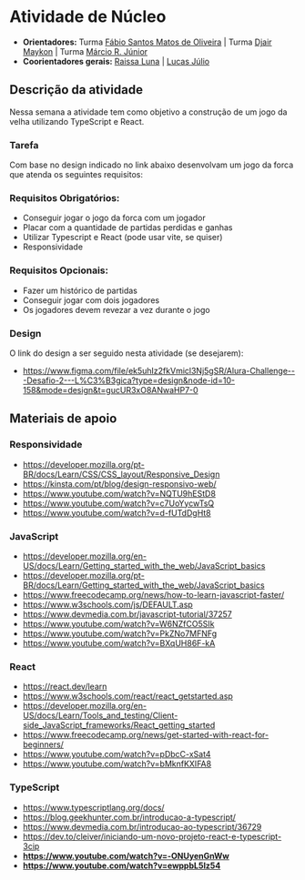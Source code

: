 # Atividade de Núcleo

- **Orientadores:** Turma  [Fábio Santos Matos de Oliveira](https://gitlab.com/Fabio-Matos1303) | Turma  [Djair Maykon](https://gitlab.com/djairmaykon) | Turma  [Márcio R. Júnior](https://gitlab.com/marciojunior2109) 
- **Coorientadores gerais:** [Raissa Luna](https://gitlab.com/raissalunana) | [Lucas Júlio](https://gitlab.com/LucasJulio)


## Descrição da atividade

Nessa semana a atividade tem como objetivo a construção de um jogo da velha utilizando TypeScript e React. 


### Tarefa

Com base no design indicado no link abaixo desenvolvam um jogo da forca que atenda os seguintes requisitos: 


### Requisitos Obrigatórios:

- Conseguir jogar o jogo da forca com um jogador
- Placar com a quantidade de partidas perdidas e ganhas
- Utilizar Typescript e React (pode usar vite, se quiser)
- Responsividade

### Requisitos Opcionais:

- Fazer um histórico de partidas
- Conseguir jogar com dois jogadores
- Os jogadores devem revezar a vez durante o jogo


### Design

O link do design a ser seguido nesta atividade  (se desejarem): 
- https://www.figma.com/file/ek5uhIz2fkVmicl3Nj5gSR/Alura-Challenge---Desafio-2---L%C3%B3gica?type=design&node-id=10-158&mode=design&t=gucUR3xO8ANwaHP7-0


## Materiais de apoio


### Responsividade

- https://developer.mozilla.org/pt-BR/docs/Learn/CSS/CSS_layout/Responsive_Design
- https://kinsta.com/pt/blog/design-responsivo-web/
- https://www.youtube.com/watch?v=NQTU9hEStD8
- https://www.youtube.com/watch?v=c7UoYycwTsQ
- https://www.youtube.com/watch?v=d-fUTdDgHt8


### JavaScript

- https://developer.mozilla.org/en-US/docs/Learn/Getting_started_with_the_web/JavaScript_basics
- https://developer.mozilla.org/pt-BR/docs/Learn/Getting_started_with_the_web/JavaScript_basics
- https://www.freecodecamp.org/news/how-to-learn-javascript-faster/
- https://www.w3schools.com/js/DEFAULT.asp
- https://www.devmedia.com.br/javascript-tutorial/37257
- https://www.youtube.com/watch?v=W6NZfCO5SIk
- https://www.youtube.com/watch?v=PkZNo7MFNFg
- https://www.youtube.com/watch?v=BXqUH86F-kA

### React

- https://react.dev/learn
- https://www.w3schools.com/react/react_getstarted.asp
- https://developer.mozilla.org/en-US/docs/Learn/Tools_and_testing/Client-side_JavaScript_frameworks/React_getting_started
- https://www.freecodecamp.org/news/get-started-with-react-for-beginners/
- https://www.youtube.com/watch?v=pDbcC-xSat4
- https://www.youtube.com/watch?v=bMknfKXIFA8

### TypeScript

- https://www.typescriptlang.org/docs/
- https://blog.geekhunter.com.br/introducao-a-typescript/
- https://www.devmedia.com.br/introducao-ao-typescript/36729
- https://dev.to/cleiver/iniciando-um-novo-projeto-react-e-typescript-3cip
- **https://www.youtube.com/watch?v=-ONUyenGnWw**
- **https://www.youtube.com/watch?v=ewppbL5Iz54**
